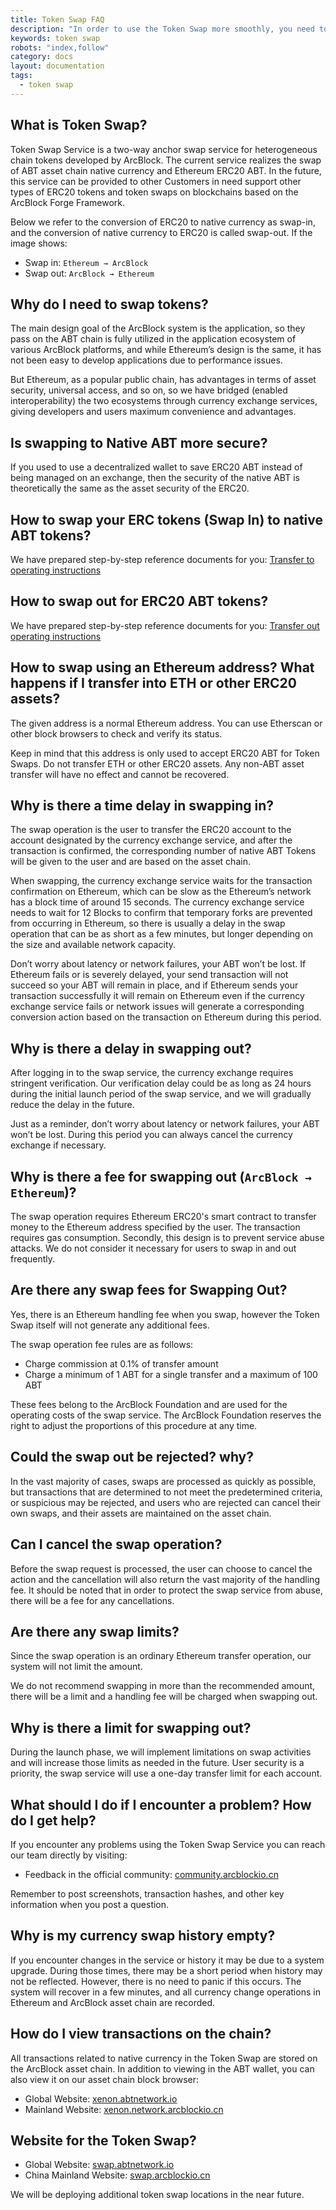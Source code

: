 ```yaml
---
title: Token Swap FAQ
description: "In order to use the Token Swap more smoothly, you need to know these"
keywords: token swap
robots: "index,follow"
category: docs
layout: documentation
tags:
  - token swap
---
```


## What is Token Swap?

Token Swap Service is a two-way anchor swap service for heterogeneous chain tokens developed by ArcBlock. The current service realizes the swap of ABT asset chain native currency and Ethereum ERC20 ABT. In the future, this service can be provided to other Customers in need support other types of ERC20 tokens and token swaps on blockchains based on the ArcBlock Forge Framework.

Below we refer to the conversion of ERC20 to native currency as swap-in, and the conversion of native currency to ERC20 is called swap-out. If the image shows:

- Swap in: `Ethereum → ArcBlock`
- Swap out: `ArcBlock → Ethereum`

## Why do I need to swap tokens?

The main design goal of the ArcBlock system is the application, so they pass on the ABT chain is fully utilized in the application ecosystem of various ArcBlock platforms, and while Ethereum’s design is the same, it has not been easy to develop applications due to performance issues.

But Ethereum, as a popular public chain, has advantages in terms of asset security, universal access, and so on, so we have bridged (enabled interoperability) the two ecosystems through currency exchange services, giving developers and users maximum convenience and advantages.

## Is swapping to Native ABT more secure?  

If you used to use a decentralized wallet to save ERC20 ABT instead of being managed on an exchange, then the security of the native ABT is theoretically the same as the asset security of the ERC20.

## How to swap your ERC tokens (Swap In) to native ABT tokens? 

We have prepared step-by-step reference documents for you: [Transfer to operating instructions](./deposit)

## How to swap out for ERC20 ABT tokens?

We have prepared step-by-step reference documents for you: [Transfer out operating instructions](./withdraw)

## How to swap using an Ethereum address? What happens if I transfer into ETH or other ERC20 assets?

The given address is a normal Ethereum address. You can use Etherscan or other block browsers to check  and verify its status.

Keep in mind that this address is only used to accept ERC20 ABT for Token Swaps. Do not transfer ETH or other ERC20 assets. Any non-ABT asset transfer will have no effect and cannot be recovered.

## Why is there a time delay in swapping in?

The swap operation is the user to transfer the ERC20 account to the account designated by the currency exchange service, and after the transaction is confirmed, the corresponding number of native ABT Tokens will be given to the user and are based on the asset chain.

When swapping, the currency exchange service waits for the transaction confirmation on Ethereum, which can be slow as the Ethereum’s network has a block time of around 15 seconds. The currency exchange service needs to wait for 12 Blocks to confirm that temporary forks are prevented from occurring in Ethereum, so there is usually a delay in the swap operation that can be as short as a few minutes, but longer depending on the size and available network capacity.

Don’t worry about latency or network failures, your ABT won’t be lost. If Ethereum fails or is severely delayed, your send transaction will not succeed so your ABT will remain in place, and if Ethereum sends your transaction successfully it will remain on Ethereum even if the currency exchange service fails or network issues will generate a corresponding conversion action based on the transaction on Ethereum during this period.

## Why is there a delay in swapping out?

After logging in to the swap service, the currency exchange requires stringent verification. Our verification delay could be as long as 24 hours during the initial launch period of the swap service, and we will gradually reduce the delay in the future.

Just as a reminder, don’t worry about latency or network failures, your ABT won’t be lost. During this period you can always cancel the currency exchange if necessary.

## Why is there a fee for swapping out  (`ArcBlock → Ethereum`)?

The swap operation requires Ethereum ERC20's smart contract to transfer money to the Ethereum address specified by the user. The transaction requires gas consumption. Secondly, this design is to prevent service abuse attacks. We do not consider it necessary for users to swap in and out frequently.

## Are there any swap fees for Swapping Out?

Yes, there is an Ethereum handling fee when you swap, however the Token Swap itself will not generate any additional fees.

The swap operation fee rules are as follows:

- Charge commission at 0.1% of transfer amount
- Charge a minimum of 1 ABT for a single transfer and a maximum of 100 ABT

These fees belong to the ArcBlock Foundation and are used for the operating costs of the swap service. The ArcBlock Foundation reserves the right to adjust the proportions of this procedure at any time.

## Could the swap out be rejected? why?

In the vast majority of cases, swaps are processed as quickly as possible, but transactions that are determined to not meet the predetermined criteria, or suspicious may be rejected, and users who are rejected can cancel their own swaps, and their assets are maintained on the asset chain.

## Can I cancel the swap operation?

Before the swap request is processed, the user can choose to cancel the action and the cancellation will also return the vast majority of the handling fee. It should be noted that in order to protect the swap service from abuse, there will be a fee for any cancellations.

## Are there any swap limits?

Since the swap operation is an ordinary Ethereum transfer operation, our system will not limit the amount.

We do not recommend swapping in more than the recommended amount, there will be a limit and a handling fee will be charged when swapping out.

## Why is there a limit for swapping out?

During the launch phase, we will implement limitations on swap activities and will increase those limits as needed in the future.
User security is a priority, the swap service will use a one-day transfer limit for each account.

## What should I do if I encounter a problem? How do I get help?

If you encounter any problems using the Token Swap Service you can reach our team directly by visiting: 

- Feedback in the official community: [community.arcblockio.cn](https://community.arcblockio.cn)

Remember to post screenshots, transaction hashes, and other key information when you post a question.

## Why is my currency swap history empty?

If you encounter changes in the service or history it may be due to a system upgrade. During those times, there may be a short period when history may not be reflected. However, there is no need to panic if this occurs. The system will recover in a few minutes, and all currency change operations in Ethereum and ArcBlock asset chain are recorded.

## How do I view transactions on the chain?

All transactions related to native currency in the Token Swap are stored on the ArcBlock asset chain. In addition to viewing in the ABT wallet, you can also view it on our asset chain block browser:

- Global Website: [xenon.abtnetwork.io](https://xenon.abtnetwork.io/node/explorer/txs)
- Mainland Website: [xenon.network.arcblockio.cn](https://xenon.network.arcblockio.cn/node/explorer/txs)

## Website for the Token Swap?

- Global Website: [swap.abtnetwork.io](https://swap.abtnetwork.io)
- China Mainland Website: [swap.arcblockio.cn](https://swap.arcblockio.cn)

We will be deploying additional token swap locations in the near future. 
